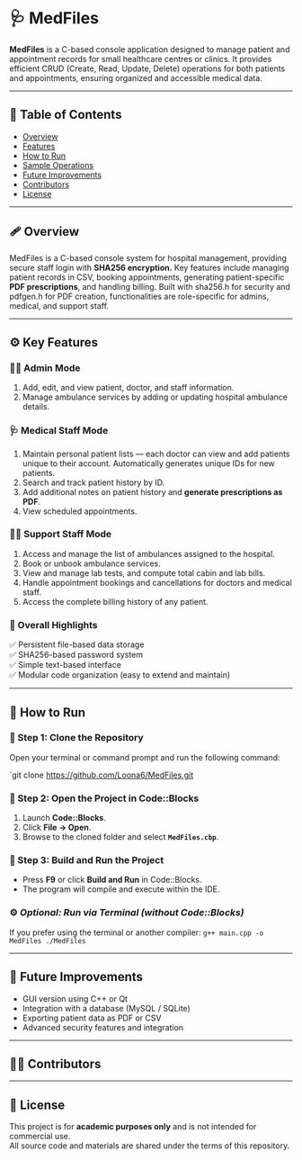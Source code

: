 # 🩺 MedFiles

**MedFiles** is a C-based console application designed to manage patient and appointment records for small healthcare centres or clinics.  It provides efficient CRUD (Create, Read, Update, Delete) operations for both patients and appointments, ensuring organized and accessible medical data.

---

## 📘 Table of Contents
- [Overview](#overview)
- [Features](#features)
- [How to Run](#how-to-run)
- [Sample Operations](#sample-operations)
- [Future Improvements](#future-improvements)
- [Contributors](#contributors)
- [License](#license)

---

## 🩹 Overview

 MedFiles is a C-based console system for hospital management, providing secure staff login with **SHA256 encryption.** Key features include managing patient records in CSV, booking appointments, generating patient-specific **PDF prescriptions**, and handling billing. Built with sha256.h for security and pdfgen.h for PDF creation, functionalities are role-specific for admins, medical, and support staff.

---

## ⚙️ Key Features 

### 👩‍💼 Admin Mode

1. Add, edit, and view patient, doctor, and staff information.  
2. Manage ambulance services by adding or updating hospital ambulance details.

### 🩺 Medical Staff Mode

1. Maintain personal patient lists — each doctor can view and add patients unique to their account.  Automatically generates unique IDs for new patients.  
2. Search and track patient history by ID.  
3. Add additional notes on patient history and **generate prescriptions as PDF**.  
4. View scheduled appointments.

### 🧑‍🔧 Support Staff Mode

1. Access and manage the list of ambulances assigned to the hospital.  
2. Book or unbook ambulance services.  
3. View and manage lab tests, and compute total cabin and lab bills.  
4. Handle appointment bookings and cancellations for doctors and medical staff.  
5. Access the complete billing history of any patient.

### 🧠 Overall Highlights

✅ Persistent file-based data storage  
✅ SHA256-based password system  
✅ Simple text-based interface  
✅ Modular code organization (easy to extend and maintain)

--- 

## 🚀 How to Run

### 🧩 Step 1: Clone the Repository

Open your terminal or command prompt and run the following command:

`git clone https://github.com/Loona6/MedFiles.git

### 🧩 Step 2: Open the Project in Code::Blocks

1. Launch **Code::Blocks**.
2. Click **File → Open**.
3. Browse to the cloned folder and select **`MedFiles.cbp`**.

### 🧩 Step 3: Build and Run the Project

- Press **F9** or click **Build and Run** in Code::Blocks.
- The program will compile and execute within the IDE.

### ⚙️ _Optional: Run via Terminal (without Code::Blocks)_

If you prefer using the terminal or another compiler:
`g++ main.cpp -o MedFiles ./MedFiles`

---

## 🔮 Future Improvements

- GUI version using C++ or Qt
- Integration with a database (MySQL / SQLite)
- Exporting patient data as PDF or CSV
-  Advanced security features and integration

---

## 👩‍💻 Contributors



---

## 🪪 License

This project is for **academic purposes only** and is not intended for commercial use.  
All source code and materials are shared under the terms of this repository.


